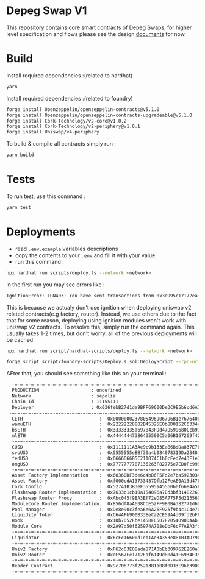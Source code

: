 # Depeg Swap V1

This repository contains core smart contracts of Depeg Swaps, for higher level specification and flows please see the design [documents](https://corkfi.notion.site/Smart-Contract-Flow-fc170aec36bc43579a7d0429c49e08ab) for now.

# Build

Install required dependencies :(related to hardhat)

```bash
yarn
```

Install required dependencies :(related to foundry)

```bash
forge install Openzeppelin/openzeppelin-contracts@v5.1.0
forge install Openzeppelin/openzeppelin-contracts-upgradeable@v5.1.0
forge install Cork-Technology/v2-core@v1.0.2
forge install Cork-Technology/v2-periphery@v1.0.1
forge install Uniswap/v4-periphery
```

To build & compile all contracts simply run :

```bash
yarn build
```

# Tests

To run test, use this command :

```bash
yarn test
```

# Deployments

- read `.env.example` variables descriptions
- copy the contents to your `.env` and fill it with your value
- run this command :

```bash
npx hardhat run scripts/deploy.ts --network <network>
```

in the first run you may see errors like :

```bash
IgnitionError: IGN403: You have sent transactions from 0x3e995c17172ea3e23505adfe5630df395a738e51 and they interfere with Hardhat Ignition. Please wait until they get 5 confirmations before running Hardhat Ignition again.
```

This is because we actualy don't use ignition when deploying uniswap v2 related contracts(e.g factory, router). Instead, we use ethers due to the fact that for some reason, deploying using ignition modules won't work with uniswap v2 contracts. To resolve this, simply run the command again. This usually takes 1-2 times, but don't worry, all of the previous deployments will be cached

```bash
npx hardhat run script/hardhat-scripts/deploy.ts --network <network>

forge script script/foundry-scripts/Deploy.s.sol:DeployScript --rpc-url https://1rpc.io/sepolia --broadcast -vvv --with-gas-price 25000000000 --verify
```

AFter that, you should see something like this on your terminal :

```bash
  -=-=-=-=-=-=-=-=-=-=-=-=-=-=-=-=-=-=-=-=-=-=-=-=-=-=-=-=-=-=-=-=-=-=-=-=-=-=-=-
  PRODUCTION                   : undefined
  Network                      : sepolia
  Chain Id                     : 11155111
  Deployer                     : 0x036febB27d1da9BFF69600De3C9E5b6cd6A7d275
 -=-=-=-=-=-=-=-=-=-=-=-=-=-=-=-=-=-=-=-=-=-=-=-=-=-=-=-=-=-=-=-=-=-=-=-=-=-=-=-
  CETH                            :  0x0000000237805496906796B1e767640a804576DF
  wamuETH                         :  0x22222228802B45325E0b8D0152C633449Ab06913
  bsETH                           :  0x33333335a697843FDd47D599680Ccb91837F59aF
  mlETH                           :  0x44444447386435500C5a06B167269f42FA4ae8d4
  -=-=-=-=-=-=-=-=-=-=-=-=-=-=-=-=-=-=-=-=-=-=-=-=-=-=-=-=-=-=-=-=-=-=-=-=-=-=-=-
  CUSD                            :  0x1111111A3Ae9c9b133Ea86BdDa837E7E796450EA
  svbUSD                          :  0x5555555eBBf30a4b084078319Da2348fD7B9e470
  fedUSD                          :  0x666666685C211074C1b0cFed7e43E1e7D8749E43
  omgUSD                          :  0x7777777707136263F82775e7ED0Fc99Bbe6f5eB0
  -=-=-=-=-=-=-=-=-=-=-=-=-=-=-=-=-=-=-=-=-=-=-=-=-=-=-=-=-=-=-=-=-=-=-=-=-=-=-=-
  Asset Factory Implementation    :  0x60360DF3de6c4bD6F5Fd2e7ba592303485fA9A9B
  Asset Factory                   :  0xf000cdA13733437Dfb12FeAE0A13d4763E990DB4
  Cork Config                     :  0x52741B3B3eF35595a4556060f6684a58460b275d
  Flashswap Router Implementation :  0x7633c1cb10a154096a7Ed3bf314822674D99A235
  Flashswap Router Proxy          :  0xAbc045f9BA3Ef72eD85A775F5d21356068AB4C10
  ModuleCore Router Implementation:  0x856df8aA608CCE52FF980BA382771d6Dc9AdeB7b
  Pool Manager                    :  0xDe8e90c3fea6e6A26F925f9b4c1C4e7084B6a676
  Liquidity Token                 :  0xC64AFb900B33EeCa2CE59A4d09fd2bF6b6971444
  Hook                            :  0x1Db7052Fbe1458FC507F2054090DAAb10c3bEa88
  Module Core                     :  0x2A97d50f625974A708eDbF6cF7ABA3fd9c08554F
  -=-=-=-=-=-=-=-=-=-=-=-=-=-=-=-=-=-=-=-=-=-=-=-=-=-=-=-=-=-=-=-=-=-=-=-=-=-=-=-
  Liquidator                      :  0x6cFc16600d1db1Ae34353e881B3AD79C346EaBea
  -=-=-=-=-=-=-=-=-=-=-=-=-=-=-=-=-=-=-=-=-=-=-=-=-=-=-=-=-=-=-=-=-=-=-=-=-=-=-=-
  Univ2 Factory                   :  0xF62c03E08ada871A0bEb309762E260a7a6a880E6
  Univ2 Router                    :  0xeE567Fe1712Faf6149d80dA1E6934E354124CfE3
  -=-=-=-=-=-=-=-=-=-=-=-=-=-=-=-=-=-=-=-=-=-=-=-=-=-=-=-=-=-=-=-=-=-=-=-=-=-=-=-
  Reader Contract                 :  0x9c706773f25213B1a08f0D33E96b39D019b1DC66
  -=-=-=-=-=-=-=-=-=-=-=-=-=-=-=-=-=-=-=-=-=-=-=-=-=-=-=-=-=-=-=-=-=-=-=-=-=-=-=-
```